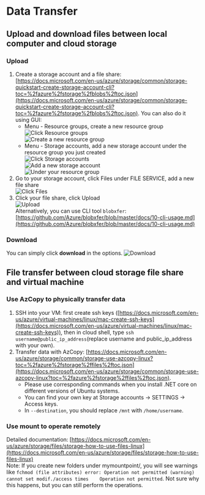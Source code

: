# Data Transfer

## Upload and download files between local computer and cloud storage
### Upload
1. Create a storage account and a file share: [https://docs.microsoft.com/en-us/azure/storage/common/storage-quickstart-create-storage-account-cli?toc=%2fazure%2fstorage%2fblobs%2ftoc.json](https://docs.microsoft.com/en-us/azure/storage/common/storage-quickstart-create-storage-account-cli?toc=%2fazure%2fstorage%2fblobs%2ftoc.json). You can also do it using GUI:
    * Menu - Resource groups, create a new resource group    
    ![Click Resource groups](https://github.com/jinangela/azure-notes/blob/master/Snip20171228_5.png)    
    ![Create a new resource group](https://github.com/jinangela/azure-notes/blob/master/Snip20171228_6.png)
    * Menu - Storage accounts, add a new storage account under the resource group you just created    
    ![Click Storage accounts](https://github.com/jinangela/azure-notes/blob/master/Snip20171228_1.png)    
    ![Add a new storage account](https://github.com/jinangela/azure-notes/blob/master/Snip20171228_3.png)    
    ![Under your resource group](https://github.com/jinangela/azure-notes/blob/master/Snip20171228_7.png)
2. Go to your storage account, click Files under FILE SERVICE, add a new file share    
![Click Files](https://github.com/jinangela/azure-notes/blob/master/Snip20171228_8.png)    
3. Click your file share, click Upload    
![Upload](https://github.com/jinangela/azure-notes/blob/master/Snip20171228_10.png)    
Alternatively, you can use CLI tool `blobxfer`: [https://github.com/Azure/blobxfer/blob/master/docs/10-cli-usage.md](https://github.com/Azure/blobxfer/blob/master/docs/10-cli-usage.md)

### Download
You can simply click **download** in the options.
![Download](https://github.com/jinangela/azure-notes/blob/master/Snip20171228_11.png)

## File transfer between cloud storage file share and virtual machine
### Use AzCopy to physically transfer data
1. SSH into your VM: first create ssh keys ([https://docs.microsoft.com/en-us/azure/virtual-machines/linux/mac-create-ssh-keys](https://docs.microsoft.com/en-us/azure/virtual-machines/linux/mac-create-ssh-keys)), then in cloud shell, type `ssh username@public_ip_address`(replace username and public_ip_address with your own).    
2. Transfer data with AzCopy: [https://docs.microsoft.com/en-us/azure/storage/common/storage-use-azcopy-linux?toc=%2fazure%2fstorage%2ffiles%2ftoc.json](https://docs.microsoft.com/en-us/azure/storage/common/storage-use-azcopy-linux?toc=%2fazure%2fstorage%2ffiles%2ftoc.json).     
   * Please use corresponding commands when you install .NET core on different versions of Ubuntu systems.    
   * You can find your own key at Storage accounts -> SETTINGS -> Access keys.
   * In `--destination`, you should replace `/mnt` with `/home/username`.
### Use mount to operate remotely
Detailed documentation: [https://docs.microsoft.com/en-us/azure/storage/files/storage-how-to-use-files-linux](https://docs.microsoft.com/en-us/azure/storage/files/storage-how-to-use-files-linux)    
Note: If you create new folders under mymountpoint/, you will see warnings like `fchmod (file attributes) error: Operation not permitted
 (warning) cannot set modif./access times    Operation not permitted`. Not sure why this happens, but you can still perform the operations.
